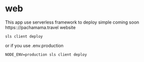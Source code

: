 # web

This app use serverless framework to deploy simple coming soon https:://pachamama.travel website

```
sls client deploy 
``` 
or if you use .env.production
```
NODE_ENV=production sls client deploy
```
